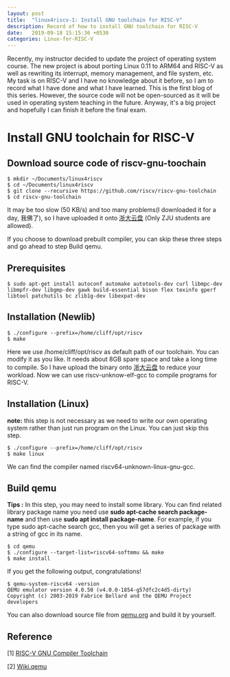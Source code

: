 ```yaml
---
layout: post
title:  "linux4riscv-1: Install GNU toolchain for RISC-V"
description: Record of how to install GNU toolchain for RISC-V
date:   2019-09-18 15:15:36 +0530
categories: Linux-for-RISC-V 
---
```


Recently, my instructor decided to update the project of operating system course. The new project is about porting Linux 0.11 to ARM64 and RISC-V as well as rewriting its interrupt, memory management, and file system, etc. My task is on RISC-V and I have no knowledge about it before, so I am to record what I have done and what I have learned. This is the first blog of this series. However, the source code will not be open-sourced as it will be used in operating system teaching in the future. Anyway, it's a big project and hopefully I can finish it before the final exam.



# Install GNU toolchain for RISC-V

## Download source code of riscv-gnu-toochain
```shell
$ mkdir ~/Documents/linux4riscv
$ cd ~/Documents/linux4riscv
$ git clone --recursive https://github.com/riscv/riscv-gnu-toolchain
$ cd riscv-gnu-toolchain
```
It may be too slow (50 KB/s) and too many problems(I downloaded it for a day, 我佛了), so I have uploaded it onto [浙大云盘](https://pan.zju.edu.cn/share/ad165bddc1b4cce7dbaa9d089e) (Only ZJU students are allowed).

If you choose to download prebuilt compiler,  you can skip these three steps and go ahead to step Build qemu.

## Prerequisites

```shell
$ sudo apt-get install autoconf automake autotools-dev curl libmpc-dev libmpfr-dev libgmp-dev gawk build-essential bison flex texinfo gperf libtool patchutils bc zlib1g-dev libexpat-dev
```
## Installation (Newlib)

```shell
$ ./configure --prefix=/home/cliff/opt/riscv
$ make
```

Here we use /home/cliff/opt/riscv as default path of our toolchain. You can modify it as you like. It needs about 8GB spare space and take a long time to compile. So I have upload the binary onto [浙大云盘](https://pan.zju.edu.cn/share/ad165bddc1b4cce7dbaa9d089e) to reduce your workload. Now we can use riscv-unknow-elf-gcc to compile programs for RISC-V.

## Installation (Linux)

**note:** this step is not necessary as we need to write our own operating system rather than just run program on the Linux. You can just skip this step. 

```shell
$ ./configure --prefix=/home/cliff/opt/riscv
$ make linux
```

We can find the compiler named riscv64-unknown-linux-gnu-gcc.

## Build qemu

**Tips :** In this step, you may need to install some library. You can find related library package name you need use **sudo apt-cache search package-name** and then use **sudo apt install package-name**. For example, if you type sudo apt-cache search gcc, then you will get a series of package with a string of gcc in its name.

```shell
$ cd qemu
$ ./configure --target-list=riscv64-softmmu && make
$ make install
```

If you get the following output, congratulations!

```shell
$ qemu-system-riscv64 -version
QEMU emulator version 4.0.50 (v4.0.0-1854-g57dfc2c4d5-dirty)
Copyright (c) 2003-2019 Fabrice Bellard and the QEMU Project developers
```

You can also download source file from [qemu.org](https://www.qemu.org/) and build it by yourself.



## Reference

[1] [RISC-V GNU Compiler Toolchain](https://github.com/riscv/riscv-gnu-toolchain#risc-v-gnu-compiler-toolchain)

[2] [Wiki.qemu](https://wiki.qemu.org/Documentation/Platforms/RISCV)
